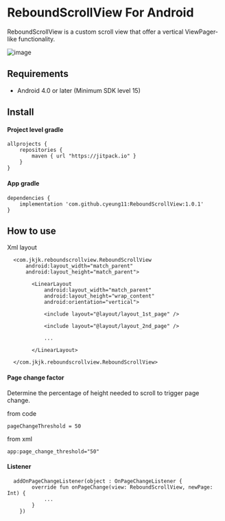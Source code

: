 # ReboundScrollView For Android

ReboundScrollView is a custom scroll view that offer a vertical ViewPager-like functionality.

![image](https://github.com/cyeung11/ReboundScrollView/blob/master/screenshot.gif)

Requirements
------------
- Android 4.0 or later (Minimum SDK level 15)

Install
------------

#### Project level gradle

```
allprojects {
    repositories {
        maven { url "https://jitpack.io" }
    }
}
```

#### App gradle
```
dependencies {
    implementation 'com.github.cyeung11:ReboundScrollView:1.0.1'
}
```

How to use
------------

Xml layout
```
  <com.jkjk.reboundscrollview.ReboundScrollView
      android:layout_width="match_parent"
      android:layout_height="match_parent">

        <LinearLayout
            android:layout_width="match_parent"
            android:layout_height="wrap_content"
            android:orientation="vertical">

            <include layout="@layout/layout_1st_page" />

            <include layout="@layout/layout_2nd_page" />

            ...

        </LinearLayout>

  </com.jkjk.reboundscrollview.ReboundScrollView>
```


#### Page change factor
Determine the percentage of height needed to scroll to trigger page change.

from code
```
pageChangeThreshold = 50
```

from xml
```
app:page_change_threshold="50"
```


#### Listener
```
  addOnPageChangeListener(object : OnPageChangeListener {
        override fun onPageChange(view: ReboundScrollView, newPage: Int) {
            ...
        }
    })
```

